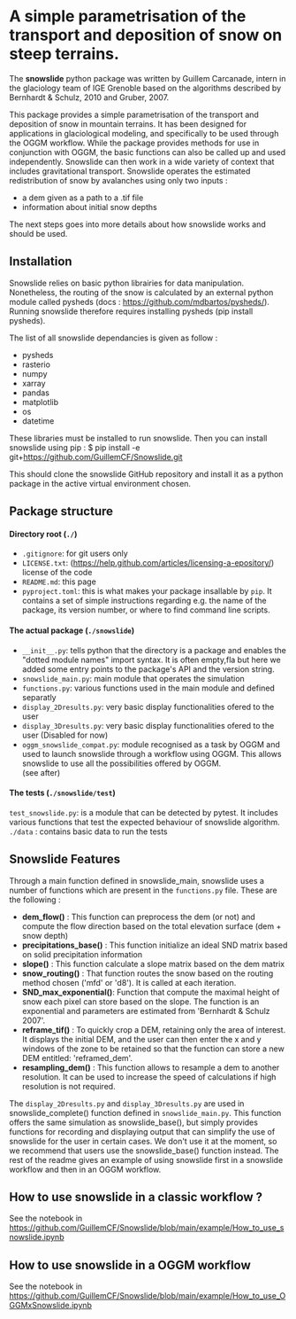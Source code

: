 # A simple parametrisation of the transport and deposition of snow on steep terrains.

The **snowslide** python package was written by Guillem Carcanade, intern in 
the glaciology team of IGE Grenoble based on the algorithms described by 
Bernhardt & Schulz, 2010 and Gruber, 2007.  

This package provides a simple parametrisation of the transport and deposition 
of snow in mountain terrains. It has been designed for applications in 
glaciological modeling, and specifically to be used through the OGGM workflow. 
While the package provides methods for use in conjunction with OGGM, the basic 
functions can also be called up and used independently. Snowslide can then work 
in a wide variety of context that includes gravitational transport. Snowslide operates the estimated redistribution 
of snow by avalanches using only two inputs : 
- a dem given as a path to a .tif file
- information about initial snow depths 

The next steps goes into more details about how snowslide works and should be used.

## Installation 

Snowslide relies on basic python librairies for data manipulation. Nonetheless, 
the routing of the snow is calculated by an external python module called pysheds
(docs : https://github.com/mdbartos/pysheds/). Running snowslide therefore requires
installing pysheds (pip install pysheds).

The list of all snowslide dependancies is given as follow : 
- pysheds
- rasterio
- numpy
- xarray
- pandas
- matplotlib
- os
- datetime

These libraries must be installed to run snowslide. Then you can install 
snowslide using pip : 
    $ pip install -e git+https://github.com/GuillemCF/Snowslide.git

This should clone the snowslide GitHub repository and install it as a python
package in the active virtual environment chosen. 

## Package structure

#### Directory root (``./``)

- ``.gitignore``: for git users only
- ``LICENSE.txt``: (https://help.github.com/articles/licensing-a-epository/) license of the code
- ``README.md``: this page
- ``pyproject.toml``: this is what makes your package insallable by ``pip``. It
  contains a set of simple instructions regarding e.g. the name of the package,
  its version number, or where to find command line scripts.
  
#### The actual package (``./snowslide``)

- ``__init__.py``: tells python that the directory is a package and enables
  the  "dotted module names"  import syntax. It is often empty,fla but here
  we added some entry points to the package's API and the version string.
- ``snowslide_main.py``: main module that operates the simulation
- ``functions.py``: various functions used in the main module and defined separatly 
- ``display_2Dresults.py``: very basic display functionalities ofered to the user
- ``display_3Dresults.py``: very basic display functionalities ofered to the user (Disabled for now)
- ``oggm_snowslide_compat.py``: module recognised as a task by OGGM and used to launch snowslide 
    through a workflow using OGGM. This allows snowslide to use all the possibilities offered by OGGM.  
    (see after)

#### The tests (``./snowslide/test``)

``test_snowslide.py``: is a module that can be detected by pytest. It includes various functions
that test the expected behaviour of snowslide algorithm.
``./data`` : contains basic data to run the tests

## Snowslide Features

Through a main function defined in snowslide_main, snowslide uses a number of functions which are
present in the ``functions.py`` file. These are the following : 
- **dem_flow()** : This function can preprocess the dem (or not) and compute the flow direction based on the 
    total elevation surface (dem + snow depth)
- **precipitations_base()** : This function initialize an ideal SND matrix based on solid precipitation information
- **slope()** : This function calculate a slope matrix based on the dem matrix
- **snow_routing()** : That function routes the snow based on the routing method chosen ('mfd' or 'd8'). 
    It is called at each iteration. 
- **SND_max_exponential()**: Function that compute the maximal height of snow each pixel can store based on the slope. 
    The function is an exponential and parameters are estimated from 'Bernhardt & Schulz 2007'.
- **reframe_tif()** : To quickly crop a DEM, retaining only the area of interest. It displays the initial DEM, 
    and the user can then enter the x and y windows of the zone to be retained so that the function can store 
    a new DEM entitled: 'reframed_dem'.
- **resampling_dem()** : This function allows to resample a dem to another resolution. It can be used to increase 
    the speed of calculations if high resolution is not required.

The ``display_2Dresults.py`` and ``display_3Dresults.py`` are used in snowslide_complete() function defined in 
``snowslide_main.py``. This function offers the same simulation as snowslide_base(), but simply provides functions 
for recording and displaying output that can simplify the use of snowslide for the user in certain cases. We don't 
use it at the moment, so we recommend that users use the snowslide_base() function instead. The rest of the readme 
gives an example of using snowslide first in a snowslide workflow and then in an OGGM workflow. 

## How to use snowslide in a classic workflow ?

See the notebook in https://github.com/GuillemCF/Snowslide/blob/main/example/How_to_use_snowslide.ipynb

## How to use snowslide in a OGGM workflow

See the notebook in https://github.com/GuillemCF/Snowslide/blob/main/example/How_to_use_OGGMxSnowslide.ipynb
